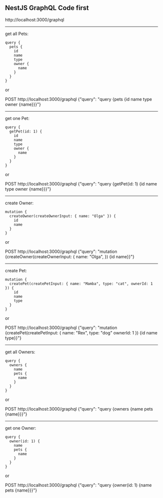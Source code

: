 ## NestJS GraphQL Code first

http://localhost:3000/graphql

<hr>
get all Pets:

```
query {
  pets {
    id
    name
    type
    owner {
      name
    }
  }
}
```

or

POST http://localhost:3000/graphql
{"query": "query {pets {id name type owner {name}}}"}

<hr>
get one Pet:

```
query {
  getPet(id: 1) {
    id
    name
    type
    owner {
      name
    }
  }
}
```

or

POST http://localhost:3000/graphql
{"query": "query {getPet(id: 1) {id name type owner {name}}}"}

<hr>
create Owner:

```
mutation {
  createOwner(createOwnerInput: { name: "Olga" }) {
    id
    name
  }
}
```

or

POST http://localhost:3000/graphql
{"query": "mutation {createOwner(createOwnerInput: { name: \"Olga\", }) {id name}}"}

<hr>
create Pet:

```
mutation {
  createPet(createPetInput: { name: "Mamba", type: "cat", ownerId: 1 }) {
    id
    name
    type
  }
}
```

or

POST http://localhost:3000/graphql
{"query": "mutation {createPet(createPetInput: { name: \"Rex\", type: \"dog\" ownerId: 1 }) {id name type}}"}

<hr>
get all Owners:

```
query {
  owners {
    name
    pets {
      name
    }
  }
}
```

or

POST http://localhost:3000/graphql
{"query": "query {owners {name pets {name}}}"}

<hr>
get one Owner:

```
query {
  owner(id: 1) {
    name
    pets {
      name
    }
  }
}
```

or

POST http://localhost:3000/graphql
{"query": "query {owner(id: 1) {name pets {name}}}"}